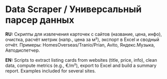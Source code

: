 # Data Scraper / Универсальный парсер данных

**RU:** Скрипты для извлечения карточек с сайтов (название, цена, инфо), очистка, расчёт метрик (напр., цена за м²), экспорт в Excel и сводный отчёт. Примеры: HomesOverseas/Tranio/Prian, Avito, Яндекс.Музыка, Автодиспетчер.

**EN:** Scripts to extract listing cards from websites (title, price, info), clean data, compute metrics (e.g., €/m²), export to Excel and build a summary report. Examples included for several sites.
